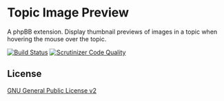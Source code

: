 # Topic Image Preview

A phpBB extension. Display thumbnail previews of images in a topic when hovering the mouse over the topic.

[![Build Status](https://github.com/iMattPro/TopicImagePreview/workflows/Tests/badge.svg)](https://github.com/iMattPro/TopicImagePreview/actions)
[![Scrutinizer Code Quality](https://scrutinizer-ci.com/g/iMattPro/TopicImagePreview/badges/quality-score.png?b=master)](https://scrutinizer-ci.com/g/iMattPro/TopicImagePreview/?branch=master)

## License

[GNU General Public License v2](license.txt)
